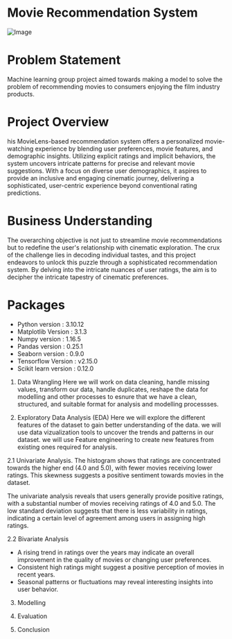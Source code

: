 # Movie Recommendation System
![Image](https://www.google.com/imgres?imgurl=https%3A%2F%2Fmovielens.org%2Fimages%2Fsite%2Fmain-screen.png&tbnid=My-2hN4nJEN-zM&vet=12ahUKEwjxndbp2ueDAxWupycCHS4xDS4QMygQegQIARBq..i&imgrefurl=https%3A%2F%2Fmovielens.org%2F&docid=EyWc8M6hAapB3M&w=1024&h=696&q=movie%20lns%20recommendations&hl=en&ved=2ahUKEwjxndbp2ueDAxWupycCHS4xDS4QMygQegQIARBq)


# Problem Statement 
Machine learning group project aimed towards making a model to solve the  problem of recommending movies to consumers enjoying the film industry products.

# Project Overview 
his MovieLens-based recommendation system offers a personalized movie-watching experience by blending user preferences, movie features, and demographic insights. Utilizing explicit ratings and implicit behaviors, the system uncovers intricate patterns for precise and relevant movie suggestions. With a focus on diverse user demographics, it aspires to provide an inclusive and engaging cinematic journey, delivering a sophisticated, user-centric experience beyond conventional rating predictions.

# Business Understanding
The overarching objective is not just to streamline movie recommendations but to redefine the user's relationship with cinematic exploration. The crux of the challenge lies in decoding individual tastes, and this project endeavors to unlock this puzzle through a sophisticated recommendation system. By delving into the intricate nuances of user ratings, the aim is to decipher the intricate tapestry of cinematic preferences.

# Packages 
- Python version : 3.10.12
- Matplotlib Version : 3.1.3
- Numpy version : 1.16.5
- Pandas version : 0.25.1
- Seaborn version : 0.9.0
- Tensorflow Version : v2.15.0
- Scikit learn version : 0.12.0


1. Data Wrangling
Here we will work on data cleaning, handle missing values, transform our data, handle duplicates, reshape the data for modelling and other processes to esnure that we have a clean, structured, and suitable format for analysis and modelling processses. 

2. Exploratory Data Analysis (EDA)
Here we will explore the different features of the dataset to gain better understanding of the data. we will use data vizualization tools to uncover the trends and patterns in our dataset. we will use Feature engineering to create new features from existing ones required for analysis.

2.1  Univariate Analysis.
The histogram shows that ratings are concentrated towards the higher end (4.0 and 5.0), with fewer movies receiving lower ratings. This skewness suggests a positive sentiment towards movies in the dataset.

The univariate analysis reveals that users generally provide positive ratings, with a substantial number of movies receiving ratings of 4.0 and 5.0. The low standard deviation suggests that there is less variability in ratings, indicating a certain level of agreement among users in assigning high ratings.

2.2 Bivariate Analysis 
- A rising trend in ratings over the years may indicate an overall improvement in the quality of movies or changing user preferences.
- Consistent high ratings might suggest a positive perception of movies in recent years.
- Seasonal patterns or fluctuations may reveal interesting insights into user behavior.

3. Modelling

4. Evaluation 

5. Conclusion 


